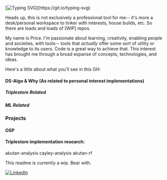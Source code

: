 <!--   [![Typing SVG](https://readme-typing-svg.herokuapp.com/?lines=)](https://git.io/typing-svg)  -->
[![Typing SVG](https://readme-typing-svg.herokuapp.com?font=Fira+Code&size=16&duration=5000&pause=500&center=true&multiline=true&width=870&lines=Hello.+My+name+is+Price.;Give+me+a+job.;)](https://git.io/typing-svg)

Heads up, this is not exclusively a professional tool for me-- it's more a desk/personal workspace to tinker with interests, house builds, etc. So there are loads and loads of [WIP] repos. 

My name is Price. I'm passionate about learning, creativity, enabling people and societies, with tools-- tools that *actually* offer some sort of utility or knowledge to its users. Code is a great way to achieve that. This interest has brought me through a broad expanse of concepts, technologies, and ideas. 



Here's a little about what you'll see in this GH: 

#### DS-Algo & Why (As related to personal interest implementations)
##### Triplestore Related
##### ML Related

### Projects
#### OSP

#### Triplestore implementation research:
akutan-analysis
cayley-analysis
akutan-rf

<!-- Discovering more about the world. Making art more interesting. -->

This readme is currently a wip. Bear with. 

<a href="<https://www.linkedin.com/in/pricesmith/>">![LinkedIn](https://img.shields.io/badge/LinkedIn-0077B5?style=for-the-badge&logo=linkedin&logoColor=white)</a>


<!--
[![linkedin](https://linkedin-github.herokuapp.com/api/render/Price%20Smith/Software%20Engineer/Interstitial.coop/Go,%20TS,%20Python,%20Rust/dark/https%3A%2F%2Fmedia-exp1.licdn.com%2Fdms%2Fimage%2FC5603AQHi9SGZ-q8U9w%2Fprofile-displayphoto-shrink_800_800%2F0%2F1660328278355%3Fe%3D1665619200%26v%3Dbeta%26t%3Dnc3Ss4E75hAz2MBRsIZtvlQlr0mYHIRyJxJuXJq5QdA)](https://www.linkedin.com/in/pricesmith/)
<--

<!--
**pricesmith/pricesmith** is a ✨ _special_ ✨ repository because its `README.md` (this file) appears on your GitHub profile.

Here are some ideas to get you started:

- 🔭 I’m currently working on ... 
- 🌱 I’m currently learning ...
- 👯 I’m looking to collaborate on ...
- 🤔 I’m looking for help with ...
- 💬 Ask me about ...
- 📫 How to reach me: ...
- ⚡ Fun fact: ...
-->
